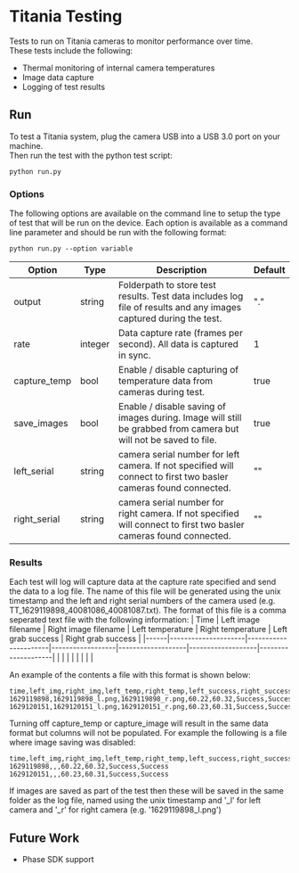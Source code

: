 # Titania Testing
Tests to run on Titania cameras to monitor performance over time.  
These tests include the following:
 - Thermal monitoring of internal camera temperatures
 - Image data capture
 - Logging of test results

## Run
To test a Titania system, plug the camera USB into a USB 3.0 port on your machine.  
Then run the test with the python test script:
```
python run.py
```
### Options
The following options are available on the command line to setup the type of test that will be run on the device. Each option is available as a command line parameter and should be run with the following format:
```
python run.py --option variable
```
| Option        | Type    | Description                                                                                                                            | Default |
|---------------|---------|----------------------------------------------------------------------------------------------------------------------------------------|---------|
| output        | string  | Folderpath to store test results. Test data includes log file of results and any images captured during the test.                      | "."     |
| rate          | integer | Data capture rate (frames per second). All data is captured in sync.                                                                   |  1      |
| capture_temp  | bool    | Enable / disable capturing of temperature data from cameras during test.                                                               | true    |
| save_images | bool    | Enable / disable saving of images during. Image will still be grabbed from camera but will not be saved to file.                                                                                    | true    |
| left_serial   | string  | camera serial number for left camera. If not specified will connect to first two basler cameras found connected.                       | ""      |
| right_serial  | string  | camera serial number for right camera. If not specified will connect to first two basler cameras found connected.                      | ""      |

### Results
Each test will log will capture data at the capture rate specified and send the data to a log file. The name of this file will be generated using the unix timestamp and the left and right serial numbers of the camera used (e.g. TT_1629119898_40081086_40081087.txt). The format of this file is a comma seperated text file with the following information: 
| Time | Left image filename | Right image filename | Left temperature | Right temperature | Left grab success | Right grab success |
|------|---------------------|----------------------|------------------|-------------------|-------------------|--------------------|
|      |                     |                      |                  |                   |                   |                    |

An example of the contents a file with this format is shown below:
```
time,left_img,right_img,left_temp,right_temp,left_success,right_success
1629119898,1629119898_l.png,1629119898_r.png,60.22,60.32,Success,Success
1629120151,1629120151_l.png,1629120151_r.png,60.23,60.31,Success,Success
```

Turning off capture_temp or capture_image will result in the same data format but columns will not be populated. For example the following is a file where image saving was disabled:
```
time,left_img,right_img,left_temp,right_temp,left_success,right_success
1629119898,,,60.22,60.32,Success,Success
1629120151,,,60.23,60.31,Success,Success
```

If images are saved as part of the test then these will be saved in the same folder as the log file, named using the unix timestamp and '_l' for left camera and '_r' for right camera (e.g. '1629119898_l.png')

## Future Work
 - Phase SDK support
